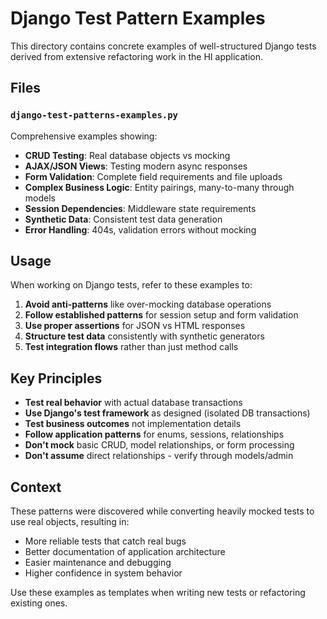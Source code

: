 # Django Test Pattern Examples

This directory contains concrete examples of well-structured Django tests derived from extensive refactoring work in the HI application.

## Files

### `django-test-patterns-examples.py`
Comprehensive examples showing:
- **CRUD Testing**: Real database objects vs mocking
- **AJAX/JSON Views**: Testing modern async responses
- **Form Validation**: Complete field requirements and file uploads
- **Complex Business Logic**: Entity pairings, many-to-many through models
- **Session Dependencies**: Middleware state requirements
- **Synthetic Data**: Consistent test data generation
- **Error Handling**: 404s, validation errors without mocking

## Usage

When working on Django tests, refer to these examples to:

1. **Avoid anti-patterns** like over-mocking database operations
2. **Follow established patterns** for session setup and form validation
3. **Use proper assertions** for JSON vs HTML responses
4. **Structure test data** consistently with synthetic generators
5. **Test integration flows** rather than just method calls

## Key Principles

- **Test real behavior** with actual database transactions
- **Use Django's test framework** as designed (isolated DB transactions)
- **Test business outcomes** not implementation details
- **Follow application patterns** for enums, sessions, relationships
- **Don't mock** basic CRUD, model relationships, or form processing
- **Don't assume** direct relationships - verify through models/admin

## Context

These patterns were discovered while converting heavily mocked tests to use real objects, resulting in:
- More reliable tests that catch real bugs
- Better documentation of application architecture
- Easier maintenance and debugging
- Higher confidence in system behavior

Use these examples as templates when writing new tests or refactoring existing ones.
